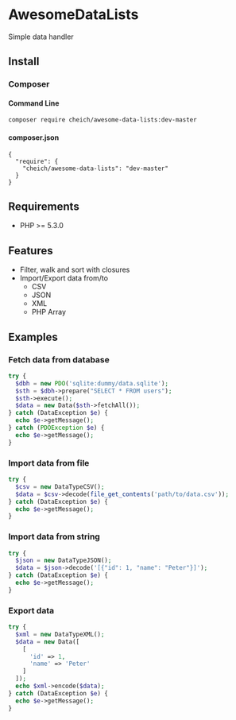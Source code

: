 # AwesomeDataLists

Simple data handler

## Install

### Composer

#### Command Line

```
composer require cheich/awesome-data-lists:dev-master
```

#### composer.json

```
{
  "require": {
    "cheich/awesome-data-lists": "dev-master"
  }
}
```

## Requirements

- PHP >= 5.3.0

## Features

- Filter, walk and sort with closures
- Import/Export data from/to
  - CSV
  - JSON
  - XML
  - PHP Array

## Examples

### Fetch data from database

```php
try {
  $dbh = new PDO('sqlite:dummy/data.sqlite');
  $sth = $dbh->prepare("SELECT * FROM users");
  $sth->execute();
  $data = new Data($sth->fetchAll());
} catch (DataException $e) {
  echo $e->getMessage();
} catch (PDOException $e) {
  echo $e->getMessage();
}
```

### Import data from file

```php
try {
  $csv = new DataTypeCSV();
  $data = $csv->decode(file_get_contents('path/to/data.csv'));
} catch (DataException $e) {
  echo $e->getMessage();
}
```

### Import data from string

```php
try {
  $json = new DataTypeJSON();
  $data = $json->decode('[{"id": 1, "name": "Peter"}]');
} catch (DataException $e) {
  echo $e->getMessage();
}
```

### Export data

```php
try {
  $xml = new DataTypeXML();
  $data = new Data([
    [
      'id' => 1,
      'name' => 'Peter'
    ]
  ]);
  echo $xml->encode($data);
} catch (DataException $e) {
  echo $e->getMessage();
}
```
